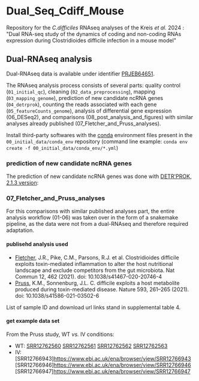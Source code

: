 # Dual_Seq_Cdiff_Mouse

Repository for the _C.difficiles_ RNAseq analyses of the Kreis _et al._ 2024 : "Dual RNA-seq study of the dynamics of coding and non-coding RNAs expression during Clostridioides difficile infection in a mouse model"

## Dual-RNAseq analysis

Dual-RNAseq data is available under identifier [PRJEB64651](https://www.ebi.ac.uk/ena/browser/view/PRJEB64651).

The RNAseq analysis process consists of several parts: quality control (`01_initial_qc`), cleaning (`02_data_preprocessing`), mapping (`03_mapping_genome`), prediction of new candidate ncRNA genes (`04_detrprok`), counting the reads associated with each gene (`05_featureCounts_genome`), analysis of differential gene expression (06_DESeq2), and comparisons (08_post_analysis_and_figures) with similar analyses already published (07_Fletcher_and_Pruss_analyses).

Install third-party softwares with the [conda](https://docs.conda.io/en/latest/) environment files present in the `00_initial_data/conda_env` repository (command line example: `conda env create -f 00_initial_data/conda_env/*.yml`)

### prediction of new candidate ncRNA genes

The prediction of new candidate ncRNA genes was done with [DETR'PROK, 2.1.3 version](http://rssf.i2bc.paris-saclay.fr/Software/detrprok.php):


### 07_Fletcher_and_Pruss_analyses

For this comparisons with similar published analyses part, the entire analysis workflow (01-06) was taken over in the form of a snakemake pipeline, as the data were not from a dual-RNAseq and therefore required adaptation. 

#### publisehd analysis used

- [Fletcher](https://doi.org/10.1038/s41467-020-20746-4), J.R., Pike, C.M., Parsons, R.J. et al. Clostridioides difficile exploits toxin-mediated inflammation to alter the host nutritional landscape and exclude competitors from the gut microbiota. Nat Commun 12, 462 (2021). doi: 10.1038/s41467-020-20746-4
- [Pruss](https://doi.org/10.1038/s41586-021-03502-6), K.M., Sonnenburg, J.L. C. difficile exploits a host metabolite produced during toxin-mediated disease. Nature 593, 261–265 (2021). doi: 10.1038/s41586-021-03502-6

List of sample ID and download url links stand in supplemental table 4.

#### get example data set

From the Pruss study, WT _vs._ IV conditions:
- WT: [SRR12762560](https://www.ebi.ac.uk/ena/browser/view/SRR12762560) [SRR12762561](https://www.ebi.ac.uk/ena/browser/view/SRR12762561) [SRR12762562](https://www.ebi.ac.uk/ena/browser/view/SRR12762562) [SRR12762563](https://www.ebi.ac.uk/ena/browser/view/SRR12762563)
- IV: [SRR12766943]https://www.ebi.ac.uk/ena/browser/view/SRR12766943 [SRR12766946]https://www.ebi.ac.uk/ena/browser/view/SRR12766946 [SRR12766947]https://www.ebi.ac.uk/ena/browser/view/SRR12766947

